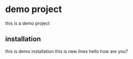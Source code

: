 # demo project
this is a demo project
## installation
this is demo installation 
this is new lines
hello
how are you?